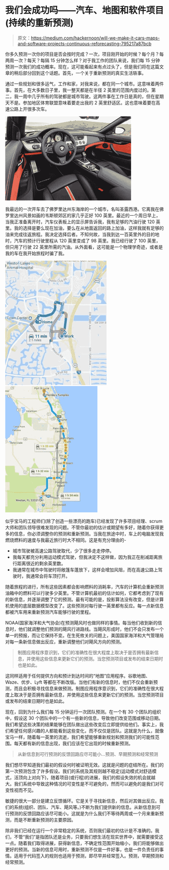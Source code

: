 # 我们会成功吗——汽车、地图和软件项目(持续的重新预测)

> 原文：<https://medium.com/hackernoon/will-we-make-it-cars-maps-and-software-projects-continuous-reforecasting-795217a87bcb>

你多久预测一次你的项目是否会按时完成？一次，项目刚开始的时候？每个月？每两周一次？每天？每隔 15 分钟怎么样？对于我工作的团队来说，我们每 15 分钟预测一次我们的成功概率。现在，这可能看起来有点过头了，但是我们将在这篇文章的稍后部分回到这个话题。首先，一个关于重新预测的真实生活轶事。

通过一些规划和很多运气，工作和家，对我来说，都在同一个城市。这意味着两件事。首先，在大多数日子里，我一整天都是在半径 2 英里的范围内度过的。第二，我一周中几乎所有的驾驶都是城市驾驶。这两件事在工作日是真的，但在星期天不是。参加地区体育联盟意味着要走出我的 2 英里舒适区。这也意味着要在高速公路上开很多次车。

![](img/634972c939c1ea5d2c62a5a24d70fa16.png)

我最远的一次开车去了佛罗里达州东海岸的一个城市，名叫圣露西港。它离我在佛罗里达州风景如画的韦斯顿郊区的家几乎正好 100 英里。最近的一个周日早上，当我正准备离开时，汽车仪表板上的显示屏告诉我，我有足够的汽油行驶 120 英里。我的选择是要么现在加油，要么在从地面返回的路上加油，这样我就有足够的油来完成往返旅程。我决定选择后者。不知何故，当我到达一百英里外的目的地时，汽车的预计行驶里程从 120 英里变成了 98 英里。我已经行驶了 100 英里，但只用了行驶 22 英里所需的汽油。从外面看，这可能是一个物理学奇迹，或者是我的车在我开始旅程时骗了我。

![](img/bf564a4efae92cc69ba69735e64649a4.png)![](img/acea89a147a7bd67140f12a2d7846f69.png)

似乎宝马的工程师们(除了创造一些漂亮的跑车)已经发现了许多项目经理、scrum 大师和团队领导很难发现的问题。不管你最初的估计或期望有多好，随着你获得更多的信息，你必须调整你的预测和重新预测。当我在旅途中时，车上的电脑发现我燃烧燃料的速度与我最近旅行时大不相同。这是有充分理由的-

*   城市驾驶被高速公路驾驶取代，少了很多走走停停。
*   我每天都充分利用运动模式驾驶，但我决定不这样做，因为我正在削减距离旅行距离很近的剩余英里数。
*   我通常在城市中驾驶时将敞篷车蓬放下，这样会增加风阻，而在高速公路上驾驶时，我通常会将车顶打开。

随着旅程的进行，所有这些因素都会影响燃料的消耗率，汽车的计算机会重新预测油箱中的燃料可以行驶多少英里。不管计算机最初的估计如何，它都考虑到了现有的新信息，并逐渐调整了它的预测。最有可能的是，投影算法没有改变，但是计算机使用的底层数据模型改变了。这些预测对每行驶一英里都有反应。每一点新信息都被汽车用来重新预测汽车能够行驶的里程。

NOAA(国家海洋和大气协会)在预测飓风时也做同样的事情。每当他们收到新的信息时，他们就调整他们预测的飓风行进路线。当飓风形成时，他们不会只发布一个单一的预报，而让它保持不变。在生死攸关的问题上，美国国家海洋和大气管理局对每一条新信息做出反应，重新调整他们对飓风方向的预测。

> 制图应用程序意识到，它们的准确性在很大程度上取决于是否拥有最新信息，并使用这些信息来更新它们的预测。当您预测项目或发布的结束日期时也是如此。

这同样适用于任何提供方向和预计到达时间的“地图”应用程序。谷歌地图、Waze、优步、Lyft 等都在不断改版。当他们有新的信息时，他们不仅会重新预测，而且会积极寻找信息来做预测。制图应用程序意识到，它们的准确性在很大程度上取决于是否拥有最新信息，并使用这些信息来更新它们的预测。当您预测项目或发布的结束日期时也是如此。

现在，回到为什么我们每 15 分钟运行一次团队预测。在一个有 30 个团队的组织中，假设这 30 个团队中的一个有一些新的信息，导致他们改变范围或移动日期。我们希望这些决策的结果能够在团队做出这些改变后立即提供给他们。事实上，我们希望任何感兴趣的人都能看到这些变化，而不仅仅是团队。这就是为什么，就像宝马一样，随着每一英里的流逝，我们希望能够重新规划和预测我们的可能性范围。每天都有新的信息出现，我们应该在它出现的时候重新预测。

> 从新信息到可行预测的反馈回路应尽可能小…预测、早期预测和经常预测

我们想尽早知道我们最初的假设何时被证明无效。这就是问题的症结所在。我们的第一次预测包含了许多假设。我们的系统及其规则越不稳定(运动模式对舒适模式，活顶向上对向下)，随着项目(或行程)的进展，我们的假设失效的机会就越大。我们系统中导致这种情况的可变性是不可避免的，然而可以避免的是我们对可变性视而不见。

敏捷的很大一部分是建立反馈循环。它是关于寻找新信息，然后对其做出反应。我们的系统(组织、团队、汽车、飓风等。)不断为我们提供新的信息。从新信息到可行预测的反馈回路应该尽可能小。这就是为什么我们不等待两周或一个月来重新预测，而是不断重新预测的主要原因。

除非我们已经在运行一个非常稳定的系统，否则我们最初的估计是不准确的。我们，不管“我们”是指团队还是业务，只要我们想生活在现实世界中，就需要接受这一点。随着我们取得进展，获得新信息，不确定性范围开始缩小，我们将能够做出更好的预测。当新的信息可用时，重新预测不仅是一件好事，也是一件负责任的事情。适用于代码签入的规则也适用于预测，即尽早并经常签入。预测，早期预测和经常预测。